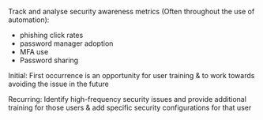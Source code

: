 Track and analyse security awareness metrics (Often throughout the use of automation):
- phishing click rates
- password manager adoption
- MFA use
- Password sharing


Initial:
First occurrence is an opportunity for user training & to work towards avoiding the issue in the future

Recurring:
Identify high-frequency security issues and provide additional training for those users & add specific security configurations for that user